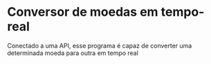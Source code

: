 <h1>Conversor de moedas em tempo-real</h1>
<p>Conectado a uma API, esse programa é capaz de converter uma determinada moeda para outra em tempo real</p>
